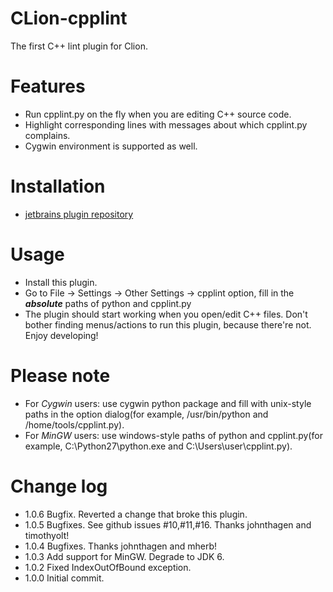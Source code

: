 # CLion-cpplint
The first C++ lint plugin for Clion.

Features
========

 - Run cpplint.py on the fly when you are editing C++ source code.
 - Highlight corresponding lines with messages about which cpplint.py complains.
 - Cygwin environment is supported as well.

Installation
==========

 - [jetbrains plugin repository](https://plugins.jetbrains.com/plugin/7871?pr=clion) 
 
Usage
=====

 - Install this plugin.
 - Go to File -> Settings -> Other Settings -> cpplint option, fill in the <b>*absolute*</b> paths of python and cpplint.py
 - The plugin should start working when you open/edit C++ files. Don't bother finding menus/actions to run this plugin, because there're not. Enjoy developing!

Please note
===========

 - For *Cygwin* users: use cygwin python package and fill with unix-style paths in the option dialog(for example, /usr/bin/python and /home/tools/cpplint.py).
 - For *MinGW* users: use windows-style paths of python and cpplint.py(for example, C:\Python27\python.exe and C:\Users\user\cpplint.py).

Change log
==========

 - 1.0.6 Bugfix. Reverted a change that broke this plugin.
 - 1.0.5 Bugfixes. See github issues #10,#11,#16. Thanks johnthagen and timothyolt!
 - 1.0.4 Bugfixes. Thanks johnthagen and mherb!
 - 1.0.3 Add support for MinGW. Degrade to JDK 6.
 - 1.0.2 Fixed IndexOutOfBound exception.
 - 1.0.0 Initial commit.
